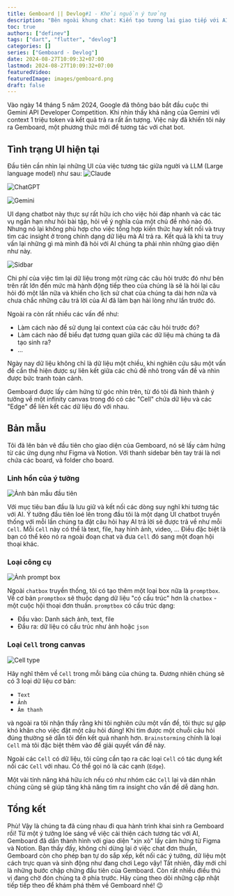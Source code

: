 ```yaml
---
title: Gemboard || Devlog#1 - Khởi nguồn ý tưởng
description: "Bên ngoài khung chat: Kiến tạo tương lai giao tiếp với AI (cùng Gemboard)"
toc: true
authors: ["definev"]
tags: ["dart", "flutter", "devlog"]
categories: []
series: ["Gemboard - Devlog"]
date: 2024-08-27T10:09:32+07:00
lastmod: 2024-08-27T10:09:32+07:00
featuredVideo:
featuredImage: images/gemboard.png
draft: false
---
```


Vào ngày 14 tháng 5 năm 2024, Google đã thông báo bắt đầu cuộc thi Gemini API Developer Competition.
Khi nhìn thấy khả năng của Gemini với context 1 triệu token và kết quả trả ra rất ấn tượng.
Việc này đã khiến tôi nảy ra Gemboard, một phương thức mới để tương tác với chat bot.

## Tình trạng UI hiện tại

Đầu tiên cần nhìn lại những UI của việc tương tác giữa người và LLM (Large language model) như sau:
![Claude](images/claude_chat.png)

![ChatGPT](images/chatgpt_chat.png)

![Gemini](images/gemini_chat.png)

UI dạng chatbot này thực sự rất hữu ích cho việc hỏi đáp nhanh và các tác vụ ngắn hạn như hỏi bài tập, hỏi về ý nghĩa của một chủ đề nhỏ nào đó. Nhưng nó lại không phù hợp cho việc tổng hợp kiến thức hay kết nối và truy tìm các insight ở trong chính dạng dữ liệu mà AI trả ra. Kết quả là khi ta truy vấn lại những gì mà mình đã hỏi với AI chúng ta phải nhìn những giao diện như này.

![Sidbar](images/sidebar.png)

Chi phí của việc tìm lại dữ liệu trong một rừng các câu hỏi trước đó như bên trên rất lớn đến mức mà hành động tiếp theo của chúng là sẽ là hỏi lại câu hỏi đó một lần nữa và khiến cho lịch sử chat của chúng ta dài hơn nữa và chưa chắc những câu trả lời của AI đã làm bạn hài lòng như lần trước đó.

Ngoài ra còn rất nhiều các vấn đề như:
- Làm cách nào để sử dụng lại context của các câu hỏi trước đó?
- Làm cách nào để biểu đạt tương quan giữa các dữ liệu mà chúng ta đã tạo sinh ra?
- ...

Ngày nay dữ liệu không chỉ là dữ liệu một chiều, khi nghiên cứu sâu một vấn đề cần thể hiện được sự liên kết giữa các chủ đề nhỏ trong vấn đề và nhìn được bức tranh toàn cảnh.

Gemboard được lấy cảm hứng từ góc nhìn trên, từ đó tôi đã hình thành ý tưởng về một infinity canvas trong đó có các "Cell" chứa dữ liệu và các "Edge" để liên kết các dữ liệu đó với nhau.

## Bản mẫu

Tôi đã lên bản vẽ đầu tiên cho giao diện của Gemboard, nó sẽ lấy cảm hứng từ các ứng dụng như Figma và Notion. Với thanh sidebar bên tay trái là nơi chứa các board, và folder cho board. 

### Linh hồn của ý tưởng

![Ảnh bản mẫu đầu tiên](images/gemini_competition.png)

Với mục tiêu ban đầu là lưu giữ và kết nối các dòng suy nghĩ khi tương tác với AI. Ý tưởng đầu tiên loé lên trong đầu tôi là một dạng UI chatbot truyền thống với mỗi lần chúng ta đặt câu hỏi hay AI trả lời sẽ được trả về như mỗi `Cell`. Mỗi `Cell` này có thể là text, file, hay hình ảnh, video, ... Điều đặc biệt là bạn có thể kéo nó ra ngoài đoạn chat và đưa `Cell` đó sang một đoạn hội thoại khác. 

### Loại công cụ

![Ảnh prompt box](images/prompt_box.png)

Ngoài `chatbox` truyền thống, tôi có tạo thêm một loại box nữa là `promptbox`. Về cơ bản `promptbox` sẽ thuộc dạng dữ liệu "có cấu trúc" hơn là `chatbox` - một cuộc hội thoại đơn thuần. `promptbox` có cấu trúc dạng:
- Đầu vào: Danh sách ảnh, text, file
- Đầu ra: dữ liệu có cấu trúc như ảnh hoặc `json` 

### Loại `Cell` trong canvas

![Cell type](images/cell_type.png)

Hãy nghĩ thêm về `Cell` trong mỗi bảng của chúng ta. Đương nhiên chúng sẽ có 3 loại dữ liệu cơ bản:
- `Text`
- `Ảnh`
- `Âm thanh`

và ngoài ra tôi nhận thấy rằng khi tôi nghiên cứu một vấn đề, tôi thực sự gặp khó khăn cho việc đặt một câu hỏi đúng! Khi tìm được một chuỗi câu hỏi đúng thường sẽ dẫn tôi đến kết quả nhanh hơn. `Brainstorming` chính là loại `Cell` mà tôi đặc biệt thêm vào để giải quyết vấn đề này.

Ngoài các `Cell` có dữ liệu, tôi cũng cần tạo ra các loại `Cell` có tác dụng kết nối các `Cell` với nhau. Có thể gọi nó là các cạnh (`Edge`). 

Một vài tính năng khá hữu ích nếu có như nhóm các `Cell` lại và dán nhãn chúng cũng sẽ giúp tăng khả năng tìm ra insight cho vấn đề dễ dàng hơn.

## Tổng kết

Phù! Vậy là chúng ta đã cùng nhau đi qua hành trình khai sinh ra Gemboard rồi! Từ một ý tưởng lóe sáng về việc cải thiện cách tương tác với AI, Gemboard đã dần thành hình với giao diện "xịn xò" lấy cảm hứng từ Figma và Notion.
Bạn thấy đấy, không chỉ dừng lại ở việc chat đơn thuần, Gemboard còn cho phép bạn tự do sắp xếp, kết nối các ý tưởng, dữ liệu một cách trực quan và sinh động như đang chơi Lego vậy!
Tất nhiên, đây mới chỉ là những bước chập chững đầu tiên của Gemboard. Còn rất nhiều điều thú vị đang chờ đón chúng ta ở phía trước. Hãy cùng theo dõi những cập nhật tiếp tiếp theo để khám phá thêm về Gemboard nhé! 😉